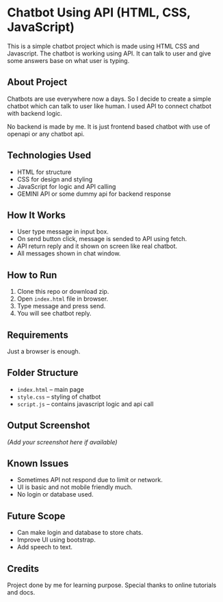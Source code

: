 # Chatbot Using API (HTML, CSS, JavaScript)

This is a simple chatbot project which is made using HTML CSS and Javascript. The chatbot is working using API. It can talk to user and give some answers base on what user is typing.

## About Project

Chatbots are use everywhere now a days. So I decide to create a simple chatbot which can talk to user like human. I used API to connect chatbot with backend logic.

No backend is made by me. It is just frontend based chatbot with use of openapi or any chatbot api.

## Technologies Used

- HTML for structure
- CSS for design and styling
- JavaScript for logic and API calling
- GEMINI API or some dummy api for backend response

## How It Works

- User type message in input box.
- On send button click, message is sended to API using fetch.
- API return reply and it shown on screen like real chatbot.
- All messages shown in chat window.

## How to Run

1. Clone this repo or download zip.
2. Open `index.html` file in browser.
3. Type message and press send.
4. You will see chatbot reply.

## Requirements

Just a browser is enough.

## Folder Structure

- `index.html` – main page
- `style.css` – styling of chatbot
- `script.js` – contains javascript logic and api call

## Output Screenshot

*(Add your screenshot here if available)*

## Known Issues

- Sometimes API not respond due to limit or network.
- UI is basic and not mobile friendly much.
- No login or database used.

## Future Scope

- Can make login and database to store chats.
- Improve UI using bootstrap.
- Add speech to text.

## Credits

Project done by me for learning purpose. Special thanks to online tutorials and docs.

